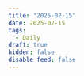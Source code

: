 ```yaml
---
title: "2025-02-15"
date: 2025-02-15
tags:
  - Daily
draft: true
hidden: false
disable_feed: false
---
```


